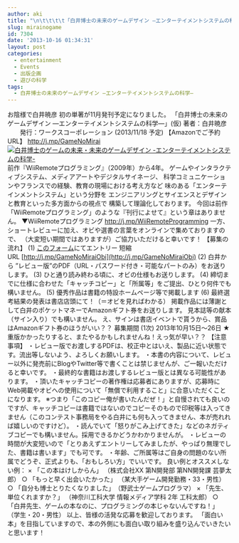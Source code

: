 ```yaml
---
author: aki
title: "\n\t\t\t\t「白井博士の未来のゲームデザイン ―エンターテイメントシステムの科学―」オビコンテスト、募集開始！\t\t"
slug: mirainogame
id: 7304
date: '2013-10-16 01:34:31'
layout: post
categories:
  - entertainment
  - Events
  - 出版企画
  - 遊びの科学
tags:
  - 白井博士の未来のゲームデザイン ―エンターテイメントシステムの科学―
---
```


お陰様で白井暁彦 初の単著が11月発刊予定になりました。 「白井博士の未来のゲームデザイン ―エンターテイメントシステムの科学―」(仮) 著者：白井暁彦 　　発行：ワークスコーポレーション (2013/11/18 予定) 【Amazonでご予約URL】 http://j.mp/GameNoMirai [![白井博士のゲームの未来・未来のゲームデザイン -エンターテイメントシステムの科学-](http://aki.shirai.as/wp-content/plugins/wp-amazon-reborn/images/no_image.png)](http://www.amazon.co.jp/%E7%99%BD%E4%BA%95%E5%8D%9A%E5%A3%AB%E3%81%AE%E3%82%B2%E3%83%BC%E3%83%A0%E3%81%AE%E6%9C%AA%E6%9D%A5%E3%83%BB%E6%9C%AA%E6%9D%A5%E3%81%AE%E3%82%B2%E3%83%BC%E3%83%A0%E3%83%87%E3%82%B6%E3%82%A4%E3%83%B3-%E3%82%A8%E3%83%B3%E3%82%BF%E3%83%BC%E3%83%86%E3%82%A4%E3%83%A1%E3%83%B3%E3%83%88%E3%82%B7%E3%82%B9%E3%83%86%E3%83%A0%E3%81%AE%E7%A7%91%E5%AD%A6-%E7%99%BD%E4%BA%95%E6%9A%81%E5%BD%A6/dp/4862671586%3FSubscriptionId%3DAKIAJ56UK3AZ2R4ZXWZQ%26tag%3Damazonas-22%26linkCode%3Dxm2%26camp%3D2025%26creative%3D165953%26creativeASIN%3D4862671586 "Amazon で商品の詳細を確認する") 前作『WiiRemoteプログラミング』（2009年）から4年。 ゲームやインタラクティブシステム、メディアアートやデジタルサイネージ、 科学コミュニケーションやフランスでの経験、教育の現場における考え方など 味のある「エンターテインメントシステム」という分野を エンジニアリングとサイエンスとデザインと教育といった多方面からの視点で 構築して理論化しております。 今回は前作「WiiRemoteプログラミング」のような『刊行によせて』という章はありません。 ▼WiiRemoteプログラミング http://j.mp/WiiRemoteProgramming 一方、ショートレビューに加え、オビや選書の言葉をオンラインで集めておりますので、 （大変短い期間ではありますが）ご協力いただけると幸いです！ 【募集の流れ】 (1) [このフォーム](http://j.mp/GameNoMiraiObi)にてエントリー 短縮URL [http://j.mp/GameNoMiraiObi](http://j.mp/GameNoMiraiObi) (2) 白井から ”レビュー版”のPDF（URL・パスワード付き・可能なパートのみ）をお送りします。 (3) ひと通り読み終わる頃に、オビの仕様もお送りします。 (4) 締切までに仕様に合わせた「キャッチコピー」と「所属等」をご提出、ひとり何件でも構いません。 (5) 優秀作品は書籍の特設ホームページ等で掲載します (6) 最終選考結果の発表は書店店頭にて！（＝オビを見ればわかる） 掲載作品には薄謝として白井のポケットマネーでAmazonギフト券をお送りします。 見本誌等の献本（サイン入り）でも構いません。 え、サインは書店イベントで貰うから、賞品はAmazonギフト券のほうがいい？？ 募集期間 (1次) 2013年10月15日～26日 ★重版かかったりすると、またやるかもしれませんね！えっ気が早い？？ 【注意事項】 ・レビュー版でお渡しするPDFは、校正中とはいえ、製品に近い状態です。流出等しないよう、よろしくお願いします。 ・本書の内容について、レビュー以外に発売前にBlogやTwitter等で書くことは禁じませんが、ご一報いただけると幸いです。 ・最終的な書籍はお渡しするレビュー版とは異なる可能性があります。 ・頂いたキャッチコピーの著作権は応募者にありますが、応募時にWeb掲載やオビへの使用について「無償で利用すること」に合意いただくことになります。 ※つまり「このコピー俺が書いたんだぜ！」と自慢されても良いのですが、キャッチコピーは書籍ではないのでコピーそのもので印税等は入ってきません（このコンテスト事務局をやる白井にも何も入ってきません、本が売れれば嬉しいのですけど）。 ・読んでいて「怒りがこみ上げてきた」などのネガティブコピーでも構いません。採用できるかどうかわかりませんが。 ・レビューの時間が大変短いので「とりあえずエントリーしてみましたが、やっぱり無理でした、書籍は書います」でも可です。 ・年齢、ご所属等はご自身の問題のない所属でどうぞ、正式よりも、「おもしろい方」でいいです。 良い例とオススメしない例： × 「この本はけしからん」 （株式会社XX 第N開発部 第NN開発課 芸夢太郎） ○ 「もっと早く出会いたかった」 （某大手ゲーム開発勤務・33・男性） ○ 「自分も博士とりたくなりました」　（野武士ゲームプログラマ） × 「先生、単位くれますか？」 （神奈川工科大学 情報メディア学科 2年 工科太郎） ○ 「白井先生、ゲームの本なのに、プログラミングの本じゃないんですね！」 （学生・20・男性） 以上、皆様の活発な応募を歓迎しております。 「面白い本」を目指していますので、本の外側にも面白い取り組みを盛り込んでいきたいと思います！